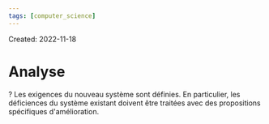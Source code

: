 ```yaml
---
tags: [computer_science] 
---
```

Created: 2022-11-18

# Analyse
?
Les exigences du nouveau système sont définies. En particulier, les déficiences du système existant doivent être traitées avec des propositions spécifiques d'amélioration.
<!--SR:!2025-02-02,325,210-->